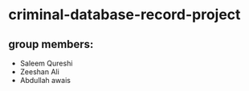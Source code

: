 # criminal-database-record-project
## group members: 

- Saleem Qureshi
- Zeeshan Ali
- Abdullah awais
